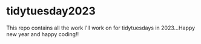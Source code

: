 # tidytuesday2023
This repo contains all the work I'll work on for tidytuesdays in 2023...Happy new year and happy coding!!
